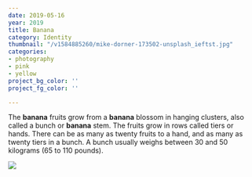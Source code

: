 ```yaml
---
date: 2019-05-16
year: 2019
title: Banana
category: Identity
thumbnail: "/v1584885260/mike-dorner-173502-unsplash_ieftst.jpg"
categories:
- photography
- pink
- yellow
project_bg_color: ''
project_fg_color: ''

---
```

The **banana** fruits grow from a **banana** blossom in hanging clusters, also called a bunch or **banana** stem. The fruits grow in rows called tiers or hands. There can be as many as twenty fruits to a hand, and as many as twenty tiers in a bunch. A bunch usually weighs between 30 and 50 kilograms (65 to 110 pounds).

![](https://res.cloudinary.com/peanut-butter-collective/image/upload/v1584885260/mike-dorner-173502-unsplash_ieftst.jpg)